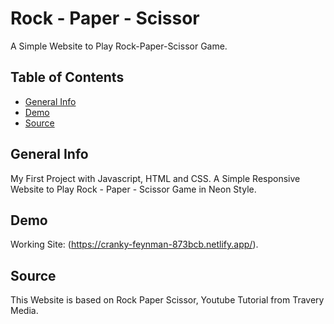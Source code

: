 # Rock - Paper - Scissor
A Simple Website to Play Rock-Paper-Scissor Game.

## Table of Contents
* [General Info](#general-info)
* [Demo](#demo)
* [Source](#source)

## General Info
My First Project with Javascript, HTML and CSS.
A Simple Responsive Website to Play Rock - Paper - Scissor Game in Neon Style.

## Demo
Working Site: (https://cranky-feynman-873bcb.netlify.app/).

## Source
This Website is based on Rock Paper Scissor, Youtube Tutorial from Travery Media.
